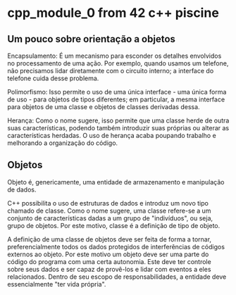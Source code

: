 # cpp_module_0 from 42 c++ piscine

## Um pouco sobre orientação a objetos

Encapsulamento: É um mecanismo para esconder os detalhes envolvidos no
processamento de uma ação. Por exemplo, quando usamos um telefone, não precisamos lidar diretamente com o circuito interno; a interface do telefone cuida desse problema.

Polimorfismo: Isso permite o uso de uma única interface - uma única forma de uso - para objetos de tipos diferentes; em particular, a mesma interface para objetos de uma classe e objetos de classes derivadas dessa.

Herança: Como o nome sugere, isso permite que uma classe herde de outra suas características, podendo também introduzir suas próprias ou alterar as características herdadas. O uso de herança acaba poupando trabalho e melhorando a organização do código.

## Objetos

Objeto é, genericamente, uma entidade de armazenamento e
manipulação de dados.

C++ possibilita o uso de estruturas de dados e introduz um
novo tipo chamado de classe. Como o nome sugere, uma classe refere-se a
um conjunto de características dadas a um grupo de "indivíduos",
ou seja, grupo de objetos. Por este motivo, classe é a definição de
tipo de objeto.

A definição de uma classe de objetos deve ser feita de forma a
tornar, preferencialmente todos os dados protegidos de interferências
de códigos externos ao objeto. Por este motivo um objeto deve ser uma
parte do código do programa com uma certa autonomia.
Este deve ter controle sobre seus dados e ser capaz de provê-los e
lidar com eventos a eles relacionados. Dentro de seu escopo de
responsabilidades, a entidade deve essencialmente "ter vida própria".
